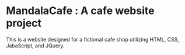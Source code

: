 # MandalaCafe : A cafe website project 
This is a website designed for a fictional cafe shop utilizing HTML, CSS, JabaScript, and JQuery.
